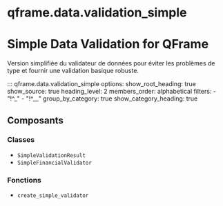 # qframe.data.validation_simple


Simple Data Validation for QFrame
================================

Version simplifiée du validateur de données pour éviter les problèmes de type
et fournir une validation basique robuste.


::: qframe.data.validation_simple
    options:
      show_root_heading: true
      show_source: true
      heading_level: 2
      members_order: alphabetical
      filters:
        - "!^_"
        - "!^__"
      group_by_category: true
      show_category_heading: true

## Composants

### Classes

- `SimpleValidationResult`
- `SimpleFinancialValidator`

### Fonctions

- `create_simple_validator`

